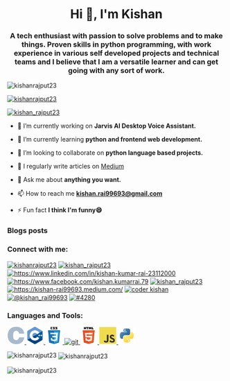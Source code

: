 <h1 align="center">Hi 👋, I'm Kishan</h1>
<h3 align="center">A tech enthusiast with passion to solve problems and to make things. Proven skills in python programming, with work experience in various self developed projects and technical teams and I believe that I am a versatile learner and can get going with any sort of work.</h3>

<p align="left"> <img src="https://komarev.com/ghpvc/?username=kishanrajput23&label=Profile%20views&color=0e75b6&style=flat" alt="kishanrajput23" /> </p>

<p align="left"> <a href="https://github.com/ryo-ma/github-profile-trophy"><img src="https://github-profile-trophy.vercel.app/?username=kishanrajput23" alt="kishanrajput23" /></a> </p>

<p align="left"> <a href="https://twitter.com/kishan_rajput23" target="blank"><img src="https://img.shields.io/twitter/follow/kishan_rajput23?logo=twitter&style=for-the-badge" alt="kishan_rajput23" /></a> </p>

- 🔭 I’m currently working on **Jarvis AI Desktop Voice Assistant.**

- 🌱 I’m currently learning **python and frontend web development.**

- 👯 I’m looking to collaborate on **python language based projects.**

- 📝 I regularly write articles on [Medium](kishan-rai99693.medium.com)

- 💬 Ask me about **anything you want.**

- 📫 How to reach me **kishan.rai99693@gmail.com**

- ⚡ Fun fact **I think I'm funny😄**

### Blogs posts
<!-- BLOG-POST-LIST:START -->
<!-- BLOG-POST-LIST:END -->

<h3 align="left">Connect with me:</h3>
<p align="left">
<a href="https://dev.to/kishanrajput23" target="blank"><img align="center" src="https://cdn.jsdelivr.net/npm/simple-icons@3.0.1/icons/dev-dot-to.svg" alt="kishanrajput23" height="30" width="40" /></a>
<a href="https://twitter.com/kishan_rajput23" target="blank"><img align="center" src="https://cdn.jsdelivr.net/npm/simple-icons@3.0.1/icons/twitter.svg" alt="kishan_rajput23" height="30" width="40" /></a>
<a href="https://linkedin.com/in/kishan-kumar-rai-23112000" target="blank"><img align="center" src="https://cdn.jsdelivr.net/npm/simple-icons@3.0.1/icons/linkedin.svg" alt="https://www.linkedin.com/in/kishan-kumar-rai-23112000" height="30" width="40" /></a>
<a href="https://www.facebook.com/kishan.kumarrai.79" target="blank"><img align="center" src="https://cdn.jsdelivr.net/npm/simple-icons@3.0.1/icons/facebook.svg" alt="https://www.facebook.com/kishan.kumarrai.79" height="30" width="40" /></a>
<a href="https://instagram.com/kishan_rajput23" target="blank"><img align="center" src="https://cdn.jsdelivr.net/npm/simple-icons@3.0.1/icons/instagram.svg" alt="kishan_rajput23" height="30" width="40" /></a>
<a href="https://kishan-rai99693.medium.com/" target="blank"><img align="center" src="https://cdn.jsdelivr.net/npm/simple-icons@3.0.1/icons/medium.svg" alt="https://kishan-rai99693.medium.com/" height="30" width="40" /></a>
<a href="https://www.youtube.com/channel/UC8acpUOssbWJLYtdRFMxx1A" target="blank"><img align="center" src="https://cdn.jsdelivr.net/npm/simple-icons@3.0.1/icons/youtube.svg" alt="coder kishan" height="30" width="40" /></a>
<a href="https://www.hackerrank.com/@kishan_rai99693" target="blank"><img align="center" src="https://cdn.jsdelivr.net/npm/simple-icons@3.0.1/icons/hackerrank.svg" alt="@kishan_rai99693" height="30" width="40" /></a>
<a href="https://discord.gg/#4280" target="blank"><img align="center" src="https://cdn.jsdelivr.net/npm/simple-icons@3.0.1/icons/discord.svg" alt="#4280" height="30" width="40" /></a>
</p>

<h3 align="left">Languages and Tools:</h3>
<p align="left"> <a href="https://www.cprogramming.com/" target="_blank"> <img src="https://raw.githubusercontent.com/devicons/devicon/master/icons/c/c-original.svg" alt="c" width="40" height="40"/> </a> <a href="https://www.w3schools.com/cpp/" target="_blank"> <img src="https://raw.githubusercontent.com/devicons/devicon/master/icons/cplusplus/cplusplus-original.svg" alt="cplusplus" width="40" height="40"/> </a> <a href="https://www.w3schools.com/css/" target="_blank"> <img src="https://raw.githubusercontent.com/devicons/devicon/master/icons/css3/css3-original-wordmark.svg" alt="css3" width="40" height="40"/> </a> <a href="https://git-scm.com/" target="_blank"> <img src="https://www.vectorlogo.zone/logos/git-scm/git-scm-icon.svg" alt="git" width="40" height="40"/> </a> <a href="https://www.w3.org/html/" target="_blank"> <img src="https://raw.githubusercontent.com/devicons/devicon/master/icons/html5/html5-original-wordmark.svg" alt="html5" width="40" height="40"/> </a> <a href="https://developer.mozilla.org/en-US/docs/Web/JavaScript" target="_blank"> <img src="https://raw.githubusercontent.com/devicons/devicon/master/icons/javascript/javascript-original.svg" alt="javascript" width="40" height="40"/> </a> <a href="https://www.python.org" target="_blank"> <img src="https://raw.githubusercontent.com/devicons/devicon/master/icons/python/python-original.svg" alt="python" width="40" height="40"/> </a> </p>

<p><img align="left" src="https://github-readme-stats.vercel.app/api/top-langs?username=kishanrajput23&show_icons=true&locale=en&layout=compact" alt="kishanrajput23" /></p>

<p>&nbsp;<img align="center" src="https://github-readme-stats.vercel.app/api?username=kishanrajput23&show_icons=true&locale=en" alt="kishanrajput23" /></p>

<p><img align="center" src="https://github-readme-streak-stats.herokuapp.com/?user=kishanrajput23&" alt="kishanrajput23" /></p>
